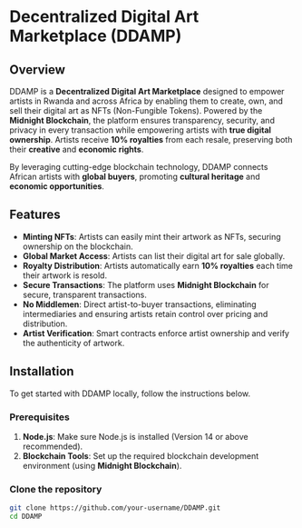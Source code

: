 # Decentralized Digital Art Marketplace (DDAMP)

## Overview
DDAMP is a **Decentralized Digital Art Marketplace** designed to empower artists in Rwanda and across Africa by enabling them to create, own, and sell their digital art as NFTs (Non-Fungible Tokens). Powered by the **Midnight Blockchain**, the platform ensures transparency, security, and privacy in every transaction while empowering artists with **true digital ownership**. Artists receive **10% royalties** from each resale, preserving both their **creative** and **economic rights**.

By leveraging cutting-edge blockchain technology, DDAMP connects African artists with **global buyers**, promoting **cultural heritage** and **economic opportunities**.

## Features
- **Minting NFTs**: Artists can easily mint their artwork as NFTs, securing ownership on the blockchain.
- **Global Market Access**: Artists can list their digital art for sale globally.
- **Royalty Distribution**: Artists automatically earn **10% royalties** each time their artwork is resold.
- **Secure Transactions**: The platform uses **Midnight Blockchain** for secure, transparent transactions.
- **No Middlemen**: Direct artist-to-buyer transactions, eliminating intermediaries and ensuring artists retain control over pricing and distribution.
- **Artist Verification**: Smart contracts enforce artist ownership and verify the authenticity of artwork.

## Installation

To get started with DDAMP locally, follow the instructions below.

### Prerequisites

1. **Node.js**: Make sure Node.js is installed (Version 14 or above recommended).
2. **Blockchain Tools**: Set up the required blockchain development environment (using **Midnight Blockchain**).

### Clone the repository

```bash
git clone https://github.com/your-username/DDAMP.git
cd DDAMP
